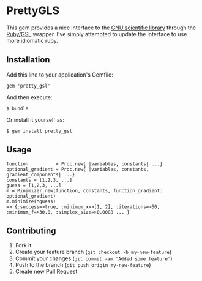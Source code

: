 # PrettyGLS

This gem provides a nice interface to the <a href = 'http://rb-gsl.rubyforge.org/'>GNU scientific library</a> through the <a href = 'http://www.gnu.org/software/gsl/manual/html_node/'>Ruby/GSL</a> wrapper. I've simply attempted to update the interface to use more idiomatic ruby.

## Installation

Add this line to your application's Gemfile:

    gem 'pretty_gsl'

And then execute:

    $ bundle

Or install it yourself as:

    $ gem install pretty_gsl

## Usage

    function          = Proc.new{ |variables, constants| ...}
    optional_gradient = Proc.new{ |variables, constants, gradient_components| ...}
    constants = [1,2,3, ...]
    guess = [1,2,3, ...]
    m = Minimizer.new(function, constants, function_gradient: optional_gradient)
    m.minimize(*guess)
    => {:success=>true, :minimum_x=>[1, 2], :iterations=>50, :minimum_f=>30.0, :simplex_size=>0.0008 ... }

## Contributing

1. Fork it
2. Create your feature branch (`git checkout -b my-new-feature`)
3. Commit your changes (`git commit -am 'Added some feature'`)
4. Push to the branch (`git push origin my-new-feature`)
5. Create new Pull Request
